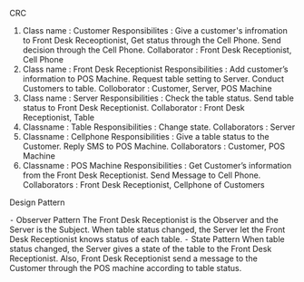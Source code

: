 CRC

  1. Class name : Customer
     Responsibilites : Give a customer's infromation to Front Desk Receoptionist,
                       Get status through the Cell Phone.
                       Send decision through the Cell Phone.
     Collaborator : Front Desk Receptionist, Cell Phone
  2. Class name : Front Desk Receptionist
     Responsibilities : Add customer’s information to POS Machine.
                        Request table setting to Server.
                        Conduct Customers to table.
     Colloborator : Customer, Server, POS Machine
  3. Class name : Server
     Responsibilities : Check the table status.
                        Send table status to Front Desk Receptionist.
     Collaborator : Front Desk Receptionist, Table
  4. Classname : Table
     Responsibilities : Change state.
     Collaborators : Server
  5. Classname : Cellphone
     Responsibilities : Give a table status to the Customer.
                        Reply SMS to POS Machine.
     Collaborators : Customer, POS Machine
  6. Classname : POS Machine
     Responsibilities : Get Customer’s information from the Front Desk Receptionist.
                        Send Message to Cell Phone.
     Collaborators : Front Desk Receptionist, Cellphone of Customers


Design Pattern

 ⁃	Observer Pattern
    The Front Desk Receptionist is the Observer and the Server is the Subject.
    When table status changed, the Server let the Front Desk Receptionist knows status of each table.
 ⁃	State Pattern
    When table status changed, the Server gives a state of the table to the Front Desk Receptionist.
    Also, Front Desk Receptionist send a message to the Customer through the POS machine according to table status.
